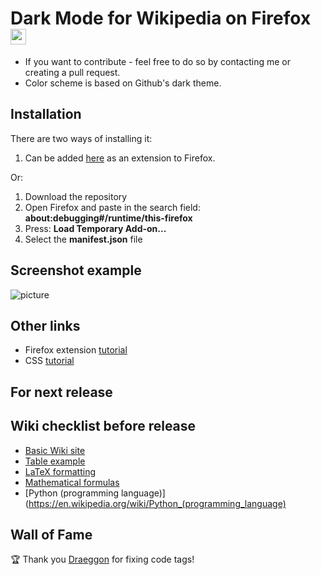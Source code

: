 # Dark Mode for Wikipedia on Firefox <img src="https://github.com/alfredhirschfeld/Dark-Mode-Wikipedia/blob/master/dark_wiki_icon.png" width="25" height="25">

* If you want to contribute - feel free to do so by contacting me or creating a pull request.
* Color scheme is based on Github's dark theme.

## Installation
There are two ways of installing it:
1. Can be added [here](https://addons.mozilla.org/sv-SE/firefox/addon/dark-mode-for-wikipedia/?utm_source=addons.mozilla.org&utm_medium=referral&utm_content=search) as an extension to Firefox.

Or:
1. Download the repository
2. Open Firefox and paste in the search field: **about:debugging#/runtime/this-firefox**
3. Press: **Load Temporary Add-on...**
4. Select the **manifest.json** file

## Screenshot example
![picture](https://github.com/alfredhirschfeld/Dark-Mode-Wikipedia/blob/master/screenshot.png)

## Other links

* Firefox extension [tutorial](https://www.youtube.com/watch?v=9NY3wx9iEzY&t=388s)
* CSS [tutorial](https://www.youtube.com/watch?v=1PnVor36_40&t=251s)

## For next release

## Wiki checklist before release

* [Basic Wiki site](https://en.wikipedia.org/wiki/Sweden)
* [Table example](https://en.wikipedia.org/wiki/List_of_countries_by_total_health_expenditure_per_capita)
* [LaTeX formatting](https://en.wikipedia.org/wiki/LaTeX)
* [Mathematical formulas](https://en.wikipedia.org/wiki/Fraction)
* [Python (programming language)](https://en.wikipedia.org/wiki/Python_(programming_language)

## Wall of Fame

🏆 Thank you [Draeggon](https://github.com/Draeggon) for fixing code tags!
